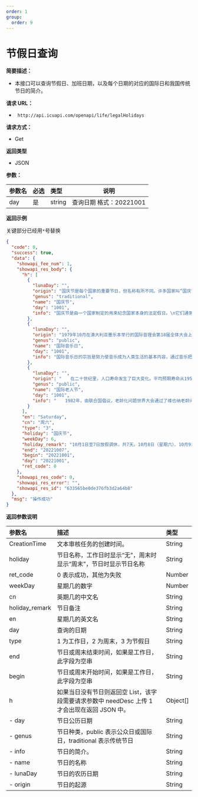 ```yaml
---
order: 1
group:
  order: 9
---
```


# 节假日查询

**简要描述：**

- 本接口可以查询节假日、加班日期，以及每个日期的对应的国际日和我国传统节日的简介。

**请求 URL：**

- ` http://api.icuapi.com/openapi/life/legalHolidays`

**请求方式：**

- Get

**返回类型**

- JSON

**参数：**

| 参数名 | 必选 | 类型   | 说明                    |
| :----- | :--- | :----- | ----------------------- |
| day    | 是   | string | 查询日期 格式：20221001 |

**返回示例**

关键部分已经用`*`号替换

```json
{
  "code": 0,
  "success": true,
  "data": {
    "showapi_fee_num": 1,
    "showapi_res_body": {
      "h": [
        {
          "lunaDay": "",
          "origin": "国庆节是每个国家的重要节日，但名称有所不同。许多国家叫“国庆节”或“国庆日”，还有一些国家叫“独立日”或“独立节”，也有的叫“共和日”、“共和国日”、“革命日”、“解放日”、“国家复兴节”、“宪法日”等，还有直接以国名加上“日”的，如“澳大利亚日”、“巴基斯坦日”，有的则以国王的生日或登基日为国庆日，如遇国王更替，国庆的具体日期也随之更换。",
          "genus": "traditional",
          "name": "国庆节",
          "day": "1001",
          "info": "国庆节是由一个国家制定的用来纪念国家本身的法定假日。\n它们通常是这个国家的独立、宪法的签署、元首诞辰或其他有重大纪念意义的周年纪念日；也有些是这个国家守护神的圣人节。\n虽然绝大部分国家都有类似的纪念日，但是由于复杂的政治关系，部分国家的这一节日不能够称为国庆日，比如美国只有独立日，没有国庆日，但是两者意义相同。\n而中国古代把皇帝即位、诞辰称为“国庆”。\n如今，中华人民共和国国庆节特指中华人民共和国正式成立的纪念日-10月1日。\n世界历史上最悠久的国庆节是圣马力诺的国庆节，远在公元301年，圣马力诺就把9月3日定为自己的国庆节。"
        },
        {
          "lunaDay": "",
          "origin": "1979年10月在澳大利亚墨乐本举行的国际音理会第18届全体大会上通过了确定每年10月1日为“国际音乐日”(简称IMD)并成立了“国际音乐日”组织。 其宗旨是努力使音乐成为人类生活的基本内容，通过音乐把各国人民联合在一起。",
          "genus": "public",
          "name": "国际音乐日",
          "day": "1001",
          "info": "国际音乐日的宗旨是努力使音乐成为人类生活的基本内容，通过音乐把各国人民联合在一起。通过音乐还可以治疗人们心理和躯体的疾病，比如通过音乐赏析与音乐治疗，音乐是人类发明的一种美好的语言，运用音乐特有的生理、心理效应，通过音乐心理专家专门设计的音乐行为，经历音乐体验，达到消除心理障碍，收获或增进身心健康的目的。音乐可以模拟自然界各种声音，它能让欣赏者脱离纷扰的凡间世界，让人产生回归自然、与世间万物同在的美好感受。"
        },
        {
          "lunaDay": "",
          "origin": "　　在二十世纪里，人口寿命发生了巨大变化。平均预期寿命从1950年延长了20年，达到66岁，预计到2050年将再延长10年。人口结构方面的这一长足进展以及二十一世纪上半叶人口的迅速增长意味着60岁以上的人口将从2000年的大约6亿增加到2050年的将近20亿，预计全球划定为老年的人口所占的比率将从1998年的10%增加到2025年的15%。在发展中国家，这种增长幅度最大、速度最快，预计今后50年里，这些国家的老年人口将增长为四倍。在亚洲和拉丁美洲，划定为老年的人口比例将从1998年的8%增加到2025年的15%，但是在非洲，同一时期内这一比例预计仅从5%增加到6%，可是到2050年这一比例将增加一倍。在撒哈拉以南的非洲地区，与艾滋病毒/艾滋病的斗争,以及与经济和社会贫困的斗争还在继续，因此这一比例将只达到上述水平的一半。在欧洲和北美洲，在1998年至2025年期间，划定为老年人的比例将分别从20%增加到28%、以及从16%增加到26%。\n　　据联合国有关规定，一个国家65岁以上的老年人在总人口中所占比例超过7%，或60岁以上的人口超过10%，便被称为“老年型”国家。除少数非洲国家外，几乎所有国家的人口结构都在趋于老化，在全世界190多个国家和地区中，约有60多个已进入“老年型”。中国60岁以上的老年人已达1.32亿，也即将进入“老年型”国家的行列。据估算，今后50年间，老年人数大概会翻两番，从6亿人增加到将近20亿人。\n　　这种全球的人口变化已经在各个方面对个人、社区、国家和国际生活产生深刻的影响。人类的每一方面——社会、经济、政治、文化、心理和精神上——都将产生变化。退休人口数量增加、人类寿命延长及少子化加速已使劳动力短缺，加重了劳动人口与整个社会的负担。以欧盟为例，2000年底，欧盟国家73%的劳动力养活27%的退休者，而到2050年，将由47%的劳力养活53%的65岁以上的退休老人。据人口专家预计，到2030年，西方7个主要工业化国家65岁以上人口将占全部人口的百分之二十二，而在1980年仅占百分之十二点五。日本、美国和德国60岁以上的老人人数40年后将会翻一番。如果社会保障和福利政策不变，到下个世纪初，意大利政府的养老金支出将增长5倍。在发达国家中，日本老龄人口的增长速度为西德的2倍，美国的7倍。这个20年前世界上年轻化的工业国到本世纪末将成为最老龄化的国家。人口迅速老化已使日本劳动力短缺，日本政府不得不鼓励已退休的老人继续工作。人口老化还将加重社会抚养不从事经济活动的老人的负担。日本大约6个在工作的人需抚养一位老人，而到2025年，将由3人抚养1人。\n　　为唤起全人类关注这个世纪之交的问题，联合国于1990年12月14日通过45/106号决议，指定10月1日为国际老年人日(International Day of Older Persons)。\n　　此外，许多国家还有本国的老人节，有的是和本国传统节日相结合，显得更有意义。加拿大的老人节也称“笑节”，定在每年的6月21日；美国的老人节也称“祖父祖母节”，定在每年9月劳动节后的第一个星期天；一向有敬老习俗的日本老人最多，所以老人节也称“敬老日”，定在每年的9月15日。",
          "genus": "public",
          "name": "国际老人节",
          "day": "1001",
          "info": "　　1982年，由联合国倡议，老龄化问题世界大会通过了维也纳老龄问题国际行动计划。1990年12月14日，联合国大会通过45/106号决议，指定10月1日为国际老年人日。1991年，即联大赞同老龄问题国际行动计划的9年后，大会又通过联合国老年人原则（46/91号决议）。2002年，第二次老龄化问题世界大会通过《马德里老龄问题国际行动计划》以回应21世纪人口老龄化带来的机会和挑战，促进多年龄社会的发展。"
        }
      ],
      "en": "Saturday",
      "cn": "周六",
      "type": "3",
      "holiday": "国庆节",
      "weekDay": 6,
      "holiday_remark": "10月1日至7日放假调休，共7天。10月8日（星期六）、10月9日（星期日）上班。",
      "end": "20221007",
      "begin": "20221001",
      "day": "20221001",
      "ret_code": 0
    },
    "showapi_res_code": 0,
    "showapi_res_error": "",
    "showapi_res_id": "633565be0de376fb3d2a64b8"
  },
  "msg": "操作成功"
}
```

**返回参数说明**

| 参数名 | 描述 | 类型 |
| :-- | :-- | :-- |
| CreationTime | 文本审核任务的创建时间。 | String |
| holiday | 节日名称，工作日时显示“无”，周末时显示“周末”，节日时显示节日名称 | String |
| ret_code | 0 表示成功，其他为失败 | Number |
| weekDay | 星期几的数字 | Number |
| cn | 英期几的中文名 | String |
| holiday_remark | 节日备注 | String |
| en | 星期几的英文名 | String |
| day | 查询的日期 | String |
| type | 1 为工作日，2 为周末，3 为节假日 | String |
| end | 节日或周末结束时间，如果是工作日，此字段为空串 | String |
| begin | 节日或周末开始时间，如果是工作日，此字段为空串 | String |
| h | 如果当日没有节日则返回空 List，该字段需要请求参数中 needDesc 上传 1 才会出现在返回 JSON 中。 | Object[] |
| - day | 节日公历日期 | String |
| - genus | 节日种类，public 表示公众日或国际日，traditional 表示传统节日 | String |
| - info | 节日的简介。 | String |
| - name | 节日的名称 | String |
| - lunaDay | 节日的农历日期 | String |
| - origin | 节日的起源 | String |
